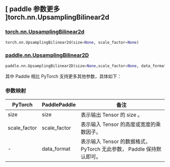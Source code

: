 ## [ paddle 参数更多 ]torch.nn.UpsamplingBilinear2d

### [torch.nn.UpsamplingBilinear2d](https://pytorch.org/docs/stable/generated/torch.nn.UpsamplingBilinear2d.html?highlight=upsamplingbilinear2d#torch.nn.UpsamplingBilinear2d)

```python
torch.nn.UpsamplingBilinear2d(size=None, scale_factor=None)
```

### [paddle.nn.UpsamplingBilinear2D](https://www.paddlepaddle.org.cn/documentation/docs/zh/develop/api/paddle/nn/UpsamplingBilinear2D_cn.html)

```python
paddle.nn.UpsamplingBilinear2D(size=None,scale_factor=None, data_format='NCHW',name=None)
```

其中 Paddle 相比 PyTorch 支持更多其他参数，具体如下：
### 参数映射

| PyTorch       | PaddlePaddle | 备注                                                   |
| ------------- | ------------ | ------------------------------------------------------ |
| size          | size         | 表示输出 Tensor 的 size 。                                     |
| scale_factor           | scale_factor            | 表示输入 Tensor 的高度或宽度的乘数因子。               |
| -           | data_format           | 表示输入 Tensor 的数据格式， PyTorch 无此参数， Paddle 保持默认即可。               |
